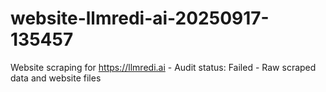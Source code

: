 # website-llmredi-ai-20250917-135457
Website scraping for https://llmredi.ai - Audit status: Failed - Raw scraped data and website files
